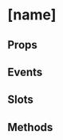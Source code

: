 # [name]

## Props

<!-- @vuese:[name]:props -->

## Events

<!-- @vuese:[name]:events -->

## Slots

<!-- @vuese:[name]:slots -->

## Methods

<!-- @vuese:[name]:methods -->